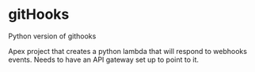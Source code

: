 # gitHooks
Python version of githooks

Apex project that creates a python lambda that will respond to webhooks events. 
Needs to have an API gateway set up to point to it. 
